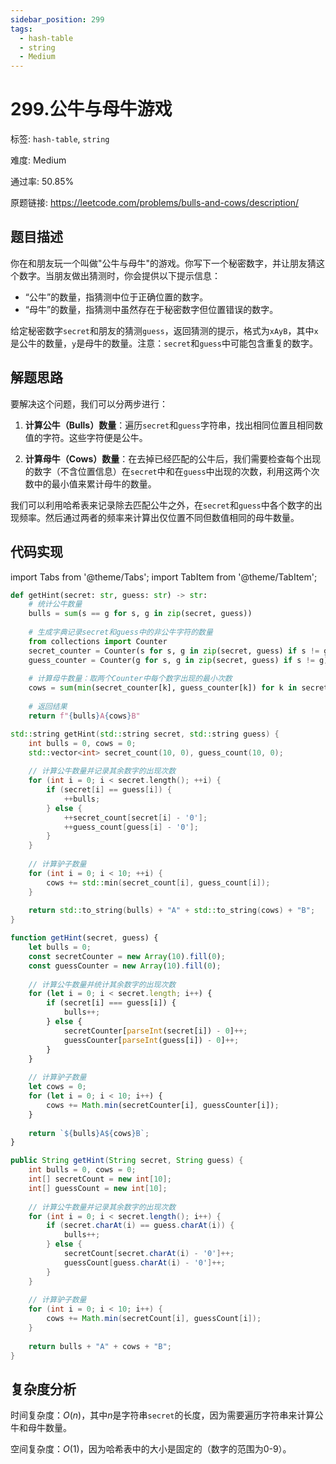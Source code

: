 ```yaml
---
sidebar_position: 299
tags:
  - hash-table
  - string
  - Medium
---
```


# 299.公牛与母牛游戏

标签: `hash-table`, `string`

难度: Medium

通过率: 50.85%

原题链接: https://leetcode.com/problems/bulls-and-cows/description/

## 题目描述
你在和朋友玩一个叫做"公牛与母牛"的游戏。你写下一个秘密数字，并让朋友猜这个数字。当朋友做出猜测时，你会提供以下提示信息：

- “公牛”的数量，指猜测中位于正确位置的数字。
- “母牛”的数量，指猜测中虽然存在于秘密数字但位置错误的数字。

给定秘密数字`secret`和朋友的猜测`guess`，返回猜测的提示，格式为`xAyB`，其中`x`是公牛的数量，`y`是母牛的数量。注意：`secret`和`guess`中可能包含重复的数字。

## 解题思路
要解决这个问题，我们可以分两步进行：

1. **计算公牛（Bulls）数量**：遍历`secret`和`guess`字符串，找出相同位置且相同数值的字符。这些字符便是公牛。

2. **计算母牛（Cows）数量**：在去掉已经匹配的公牛后，我们需要检查每个出现的数字（不含位置信息）在`secret`中和在`guess`中出现的次数，利用这两个次数中的最小值来累计母牛的数量。

我们可以利用哈希表来记录除去匹配公牛之外，在`secret`和`guess`中各个数字的出现频率。然后通过两者的频率来计算出仅位置不同但数值相同的母牛数量。

## 代码实现
import Tabs from '@theme/Tabs';
import TabItem from '@theme/TabItem';

<Tabs>
<TabItem value="python" label="Python">

```python
def getHint(secret: str, guess: str) -> str:
    # 统计公牛数量
    bulls = sum(s == g for s, g in zip(secret, guess))
    
    # 生成字典记录secret和guess中的非公牛字符的数量
    from collections import Counter
    secret_counter = Counter(s for s, g in zip(secret, guess) if s != g)
    guess_counter = Counter(g for s, g in zip(secret, guess) if s != g)
    
    # 计算母牛数量：取两个Counter中每个数字出现的最小次数
    cows = sum(min(secret_counter[k], guess_counter[k]) for k in secret_counter)
    
    # 返回结果
    return f"{bulls}A{cows}B"
```

</TabItem>
<TabItem value="cpp" label="C++">

```cpp
std::string getHint(std::string secret, std::string guess) {
    int bulls = 0, cows = 0;
    std::vector<int> secret_count(10, 0), guess_count(10, 0);
    
    // 计算公牛数量并记录其余数字的出现次数
    for (int i = 0; i < secret.length(); ++i) {
        if (secret[i] == guess[i]) {
            ++bulls;
        } else {
            ++secret_count[secret[i] - '0'];
            ++guess_count[guess[i] - '0'];
        }
    }
    
    // 计算驴子数量
    for (int i = 0; i < 10; ++i) {
        cows += std::min(secret_count[i], guess_count[i]);
    }
    
    return std::to_string(bulls) + "A" + std::to_string(cows) + "B";
}
```

</TabItem>
<TabItem value="javascript" label="JavaScript">

```javascript
function getHint(secret, guess) {
    let bulls = 0;
    const secretCounter = new Array(10).fill(0);
    const guessCounter = new Array(10).fill(0);
    
    // 计算公牛数量并统计其余数字的出现次数
    for (let i = 0; i < secret.length; i++) {
        if (secret[i] === guess[i]) {
            bulls++;
        } else {
            secretCounter[parseInt(secret[i]) - 0]++;
            guessCounter[parseInt(guess[i]) - 0]++;
        }
    }
    
    // 计算驴子数量
    let cows = 0;
    for (let i = 0; i < 10; i++) {
        cows += Math.min(secretCounter[i], guessCounter[i]);
    }
    
    return `${bulls}A${cows}B`;
}
```

</TabItem>
<TabItem value="java" label="Java">

```java
public String getHint(String secret, String guess) {
    int bulls = 0, cows = 0;
    int[] secretCount = new int[10];
    int[] guessCount = new int[10];
    
    // 计算公牛数量并记录其余数字的出现次数
    for (int i = 0; i < secret.length(); i++) {
        if (secret.charAt(i) == guess.charAt(i)) {
            bulls++;
        } else {
            secretCount[secret.charAt(i) - '0']++;
            guessCount[guess.charAt(i) - '0']++;
        }
    }
    
    // 计算驴子数量
    for (int i = 0; i < 10; i++) {
        cows += Math.min(secretCount[i], guessCount[i]);
    }
    
    return bulls + "A" + cows + "B";
}
```

</TabItem>
</Tabs>

## 复杂度分析
时间复杂度：$O(n)$，其中$n$是字符串`secret`的长度，因为需要遍历字符串来计算公牛和母牛数量。  
  
空间复杂度：$O(1)$，因为哈希表中的大小是固定的（数字的范围为0-9）。
